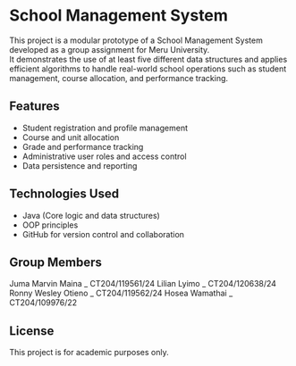# School Management System

This project is a modular prototype of a School Management System developed as a group assignment for Meru University.  
It demonstrates the use of at least five different data structures and applies efficient algorithms to handle real-world school operations such as student management, course allocation, and performance tracking.

## Features
- Student registration and profile management  
- Course and unit allocation  
- Grade and performance tracking  
- Administrative user roles and access control  
- Data persistence and reporting  

## Technologies Used
- Java (Core logic and data structures)
- OOP principles
- GitHub for version control and collaboration

## Group Members
Juma  Marvin Maina   _  CT204/119561/24
Lilian Lyimo                _  CT204/120638/24
Ronny Wesley Otieno  _ CT204/119562/24
Hosea Wamathai         _ CT204/109976/22
## License
This project is for academic purposes only.
